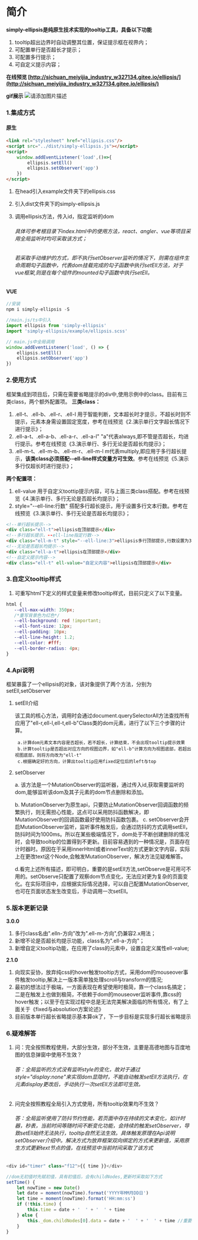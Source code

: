 
# 简介
**simply-ellipsis是纯原生技术实现的tooltip工具，具备以下功能**
1. tooltip超出边界时自动调整其位置，保证提示框在视界内；
2. 可配置单行是否超长才提示；
3. 可配置多行提示；
4. 可自定义提示内容；

**在线预览 [http://sichuan_meiyijia_industry_w327134.gitee.io/ellipsis/](http://sichuan_meiyijia_industry_w327134.gitee.io/ellipsis/)**

**gif展示**
![请添加图片描述](https://img-blog.csdnimg.cn/ea87e21685ab483eae4a7484e7e988e1.gif)

### 1.集成方式
#### 原生
```html
<link rel="stylesheet" href="ellipsis.css"/>
<script src="../dist/simply-ellipsis.js"></script>
<script>
	window.addEventListener('load',()=>{
  		ellipsis.setEll()
  		ellipsis.setObserver('app')
	})
</script>
```

1. 在head引入example文件夹下的ellipsis.css
2. 引入dist文件夹下的simply-ellipsis.js
3. 调用ellipsis方法，传入id，指定监听的dom

   ###### 具体可参考根目录下index.html中的使用方法，react、angler、vue等项目采用全局监听时均可采取该方式；
   ###### 若采取手动维护的方式，即不执行setObserver监听的情况下，则需在组件生命周期勾子函数中，代表dom挂载完成的勾子函数中执行setEll方法，对于vue框架,则是在每个组件的mounted勾子函数中执行setEll。

#### VUE
```javascript
//安装
npm i simply-ellipsis -S

//main.js/ts中引入
import ellipsis from 'simply-ellipsis'
import 'simply-ellipsis/example/ellipsis.scss'

// main.js中全局调用
window.addEventListener('load', () => {
    ellipsis.setEll()
    ellipsis.setObserver('app')
})
```

### 2.使用方式
框架集成到项目后，只需在需要省略提示的div中,使用示例中的class。目前有三类class，两个额外配置项。
**三类class：**
1. .ell-t、.ell-b、.ell-r、.ell-l
   用于智能判断，文本超长时才提示，不超长时则不提示，元素本身需设置固定宽度，参考在线预览《2.演示单行文字超长情况下进行提示》；
2. .ell-a-t、.ell-a-b、.ell-a-r、.ell-a-l"
   "a"代表always,即不管是否超长，均进行提示。参考在线预览《3.演示单行、多行无论是否超长均提示》；
3. .ell-m-t、.ell-m-b、.ell-m-r、.ell-m-l
   m代表multiply,即应用于多行超长提示，**该类class必须搭配--ell-line样式变量方可生效**。参考在线预览《5.演示多行仅超长时进行提示》；

**两个配置项：**
1. ell-value
   用于自定义toottip提示内容，可与上面三类class搭配。参考在线预览《4.演示单行、多行无论是否超长均提示》；
2. style="--ell-line:行数"
   搭配多行超长提示，用于设置多行文本行数。参考在线预览《3.演示单行、多行无论是否超长均提示》；

```html
<!--单行超长提示-->
<div class="ell-t">ellipsis在顶部提示</div>
<!--多行超长提示，--ell-line指定行数-->
<div class="ell-m-t" style="--ell-line:3">ellipsis多行顶部提示,行数设置为3</div>
<!--无论是否超长均提示-->
<div class="ell-a-t">ellipsis在顶部提示</div>
<!--自定义提示内容-->
<div class="ell-t" ell-value="自定义内容">ellipsis在顶部提示</div>

```

### 3.自定义tooltip样式
1. 可重写html下定义的样式变量来修改tooltip样式，目前只定义了以下变量。

```css
html {
   --ell-max-width: 350px;
   /*重写背景色为红色*/
   --ell-background: red !important;
   --ell-font-size: 12px;
   --ell-padding: 10px;
   --ell-line-height: 1.2;
   --ell-color: #fff;
   --ell-border-radius: 4px;
}
```
### 4.Api说明
框架暴露了一个ellipsis的对象，该对象提供了两个方法，分别为setEll,setObserver

1. setEll介绍

   该工具的核心方法，调用时会通过document.querySelectorAll方法查找所有应用了"ell-r,ell-l,ell-t,ell-b"Class类的dom元素，进行了以下三个步骤的计算。

        a.计算dom元素文本内容是否超长，若不超长，计算结束，不会出现tooltip提示效果
        b.计算tooltip是否超出对应方向的视图边界，如"ell-b"计算方向为视图底部，若超出视图底部，则将方向改为"ell-t"
        c.根据确定好的方向，计算出tooltip应用fixed定位后的left与top
2. setObserver

   a. 该方法是一个MutationObserver的监听器，通过传入id,获取需要监听的dom,能够监听该dom及其子元素的dom节点删除和添加。

   b. MutationObserver为原生api，只要防止MutationObserver回调函数的频繁执行，则无需担心性能，这点可以采用防抖函数解决，即MutationObserver的回调函数最好使用防抖函数包裹。
   c. setObserver会开启MutationObserver监听，监听事件触发后，会通过防抖的方式调用setEll，防抖时间为1000ms。所以在某些极端情况下，dom处于不断创建删除的情况时，会导致tooltip的位置得到不更新。目前容易遇到的一种情况是，页面存在计时器时。原因在于采用innerHtml或者innerText的方式更新文字内容，实际上在更改text这个Node,会触发MutationObserver，解决方法见疑难解答。

   d.看完上述所有描述，即可明白，重要的是setEll方法,setObserve是可用可不用的。setObserve只配置了观察dom节点变化，无法应对更为复杂的页面变化。在实际项目中，应根据实际情况选择，可以自己配置MutationObserver,也可在页面状态发生改变后，手动调用一次setEll。


### 5.版本更新记录
**3.0.0**
1. 多行class名由".elln-方向"改为".ell-m-方向",仍兼容2.x用法；
2. 新增不论是否超长均提示功能，class名为".ell-a-方向"；
3. 新增自定义tooltip功能，在应用了class的元素中，设置自定义属性ell-value;

**2.1.0**
1. 向现实妥协，放弃纯css的hover触发tooltip方式，采用dom的mouseover事件触发tooltip,解决上一版本需单独处理scroll与transform的情况;
2. 最初的想法过于极端，一方面表现在希望使用时极简，靠一个class名搞定；二是在触发上也做到极简，不依赖于dom的mouseover监听事件,靠css的hover触发；以至于在实现过程中总是无法完美解决面临的所有情况，有了上面关于《fixed与absolution方案论述》
3. 目前版本单行超长省略提示基本算ok了，下一步目标是实现多行超长省略提示
### 6.疑难解答
1. 问：完全按照教程使用，大部分生效，部分不生效，主要是高德地图与百度地图的信息弹窗中使用不生效？

   ###### 答：全局监听的方式没有监听style的变化，故对于通过style="display:none"来实现dom显隐时，不能自动触发setEll方法执行，在元素display更改后，手动执行一次setEll方法即可生效。
2. 问完全按照教程全局引入方式使用，所有tooltip效果均不生效？
   ###### 答：全局监听使用了防抖节约性能，若页面中存在持续的文本变化，如计时器，秒表，当前时间等随时间不断变化功能，会持续的触发setObserver，导致setEll始终无法执行，tooltip自然无法生效。具体触发原理在Api说明setObserver介绍中。解决方式为放弃框架双向绑定的方式来更新值，采用原生方式更新text节点的值，在线预览中当前时间采取了该方式


```javascript
<div id="timer" class="f12">{{ time }}</div>

//dom无初值时先赋初值，具有初值后，会有childNodes,更新时采取如下方式
setTime() {
    let nowTime = new Date()
    let date = moment(nowTime).format('YYYY年MM月DD日')
    let time = moment(nowTime).format('HH:mm:ss')
    if (!this.time) {
        this.time = date + '  ' + '  ' + time
    } else {
        this._dom.childNodes[0].data = date + '  ' + '  ' + time //重要，重要，重要
    }
}
```
